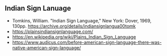 Indian Sign Lanuage
-------------------

* Tomkins, William. "Indian Sign Language," New York: Dover, 1969,
  130pp. https://archive.org/details/indiansignlangua00tomk
* https://plainsindiansignlanguage.com/
* https://en.wikipedia.org/wiki/Plains_Indian_Sign_Language
* https://www.audicus.com/before-american-sign-language-there-was-native-american-sign-language/
